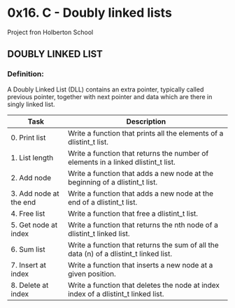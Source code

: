 # 0x16. C - Doubly linked lists
Project fron Holberton School

## DOUBLY LINKED LIST

### Definition:

A Doubly Linked List (DLL) contains an extra pointer, typically called previous pointer, together with next pointer and data which are there in singly linked list.

Task | Description
---- | ----
0. Print list | Write a function that prints all the elements of a dlistint_t list.
1. List length | Write a function that returns the number of elements in a linked dlistint_t list.
2. Add node | Write a function that adds a new node at the beginning of a dlistint_t list.
3. Add node at the end | Write a function that adds a new node at the end of a dlistint_t list.
4. Free list | Write a function that free a dlistint_t list.
5. Get node at index | Write a function that returns the nth node of a dlistint_t linked list.
6. Sum list | Write a function that returns the sum of all the data (n) of a dlistint_t linked list.
7. Insert at index | Write a function that inserts a new node at a given position.
8. Delete at index | Write a function that deletes the node at index index of a dlistint_t linked list.
